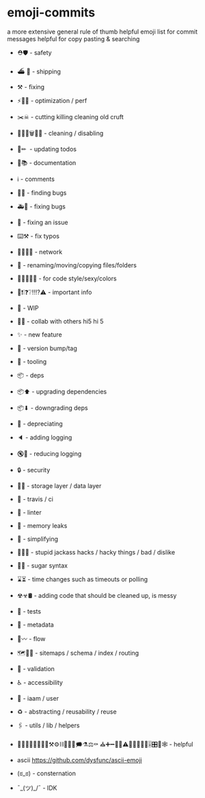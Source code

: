 # emoji-commits
a more extensive general rule of thumb helpful emoji list for commit messages helpful for copy pasting &amp; searching

- ⛑🛡 - safety
- ⛴ 🚢 - shipping
- ⚒ - fixing
- ⚡🐎🐌 - optimization / perf
- ✂️☠ - cutting killing cleaning old cruft
- 💅🏒❌🗑🚮🚯 - cleaning / disabling
- 📝✏ ️ - updating todos
- 📖📚 - documentation
- ℹ️️ - comments
- 🔎🐛 - finding bugs
- 🚑🐛 - fixing bugs
- 🏁 - fixing an issue
- ⌨️⚒ - fix typos
- 🚈🚆🚂🌐 - network
- 📒 - renaming/moving/copying files/folders
- 💄🎩🎨🎀👑 - for code style/sexy/colors
- 🚨❗️❕❓❔‼️⁉️⚠ - important info
- 🚧 - WIP
- 💪🙏 - collab with others hi5 hi 5
- ✨ - new feature
- 🔖 - version bump/tag
- 🔧 - tooling
- 📦 - deps
- 📦⬆ - upgrading dependencies
- 📦⬇ - downgrading deps
- 💩 - depreciating
- 🔈 - adding logging
- 🔇🙊 - reducing logging
- 🔒 - security
- 🐘🐬 - storage layer / data layer
- 💚 - travis / ci
- 👕 - linter
- 🚱 - memory leaks
- 👾 - simplifying
- 🐴🤢👺 - stupid jackass hacks / hacky things / bad / dislike
- 🍬🍭 - sugar syntax
- ⌛⏳ - time changes such as timeouts or polling
- ☢☣🛢 - adding code that should be cleaned up, is messy
- 🚨 - tests
- 📇 - metadata
- 🌊〰️️ - flow
- 🗺📌📍 - sitemaps / schema / index / routing
- 🛂 - validation
- ♿️ - accessibility
- 👤 - iaam / user
- ♻️ - abstracting / reusability / reuse
- 🖇 - utils / lib / helpers
- 🐊🔥🍾🎊🎉💊🔧🔨⚒⚙️⛓📎💬💭🗯⚗⚖⚰ ⛪➕➖🚽👃⚠️🍾👀😡💤🥛🎚🎛🥅🕸 - helpful

- ascii https://github.com/dysfunc/ascii-emoji
- (ಠ_ಠ) - consternation
- ¯\_(ツ)_/¯ - IDK
